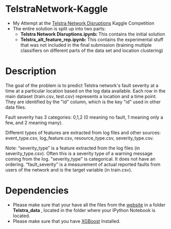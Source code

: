 # TelstraNetwork-Kaggle

* My Attempt at the [Telstra Network Disruptions](https://www.kaggle.com/c/telstra-recruiting-network) Kaggle Competition 
* The entire solution is split up into two parts:
  * <b>Telstra Network Disruptions.ipynb: </b> This contains the initial solution
  * <b>Telstra_alt_feature_rep.ipynb: </b> This contains the experimental stuff that was not included in the final submission (training multiple classifiers on different parts of the data set and location clustering)


# Description 
The goal of the problem is to predict Telstra network's fault severity at a time at a particular location based on the log data available. Each row in the main dataset (train.csv, test.csv) represents a location and a time point. They are identified by the "id" column, which is the key "id" used in other data files. 

Fault severity has 3 categories: 0,1,2 (0 meaning no fault, 1 meaning only a few, and 2 meaning many). 

Different types of features are extracted from log files and other sources: event_type.csv, log_feature.csv, resource_type.csv, severity_type.csv. 

Note: “severity_type” is a feature extracted from the log files (in severity_type.csv). Often this is a severity type of a warning message coming from the log. "severity_type" is categorical. It does not have an ordering. “fault_severity” is a measurement of actual reported faults from users of the network and is the target variable (in train.csv).

# Dependencies
* Please make sure that your have all the files from the [website](https://www.kaggle.com/c/telstra-recruiting-network/data) in a folder <b>Telstra_data </b>, located in the folder where your IPython Notebook is located.
* Please make sure that you have [XGBoost](http://xgboost.readthedocs.org/en/latest/#) Installed.
